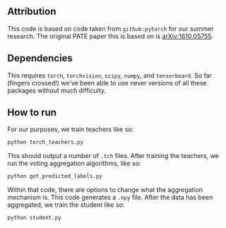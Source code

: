 ## Attribution

This code is based on code taken from `github:pytorch` for our summer research.
The original PATE paper this is based on is [arXiv:1610.05755](https://arxiv.org/abs/1610.05755).

## Dependencies

This requires `torch`, `torchvision`, `scipy`, `numpy`, and `tensorboard`. So far (fingers crossed!) we've been able to use never versions of all these packages without much difficulty.

## How to run

For our purposes, we train teachers like so:

```sh
python torch_teachers.py
```

This should output a number of `.tch` files. After training the teachers, we run the voting aggregation algorithms, like so:

```sh
python get_predicted_labels.py
```

Within that code, there are options to change what the aggregation mechanism is. This code generates a `.npy` file. After the data has been aggregated, we train the student like so:

```sh
python student.py
```